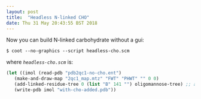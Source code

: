 ```yaml
---
layout: post
title:  "Headless N-linked CHO"
date: Thu 31 May 20:43:55 BST 2018
---
```


Now you can build N-linked carbohydrate without a gui:

``$ coot --no-graphics --script headless-cho.scm``

where _``headless-cho.scm``_ is:

```lisp
(let ((imol (read-pdb "pdb2qc1-no-cho.ent")
   (make-and-draw-map "2qc1_map.mtz" "FWT" "PHWT" "" 0 0)
   (add-linked-residue-tree 0 (list "B" 141 "") oligomannose-tree) ;; add to this ASN
   (write-pdb imol "with-cho-added.pdb"))
```
